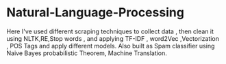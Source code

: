 # Natural-Language-Processing
Here I've used different scraping techniques to collect data , then clean it using NLTK,RE,Stop words , and applying TF-IDF , word2Vec ,Vectorization , POS Tags and apply different models. Also built as Spam classifier using Naive Bayes probabilistic Theorem, Machine Translation.
